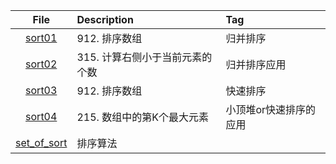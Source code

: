 | File | Description | Tag |
| :----:| :---- | :---- |
| [sort01](./sort01.py) | 912. 排序数组 | 归并排序 |
| [sort02](./sort02.py) | 315. 计算右侧小于当前元素的个数 | 归并排序应用 |
| [sort03](./sort03.py) | 912. 排序数组 | 快速排序 |
| [sort04](./sort04.py) | 215. 数组中的第K个最大元素 | 小顶堆or快速排序的应用 |
| [set_of_sort](./set_of_sort.py) | 排序算法 |  |


